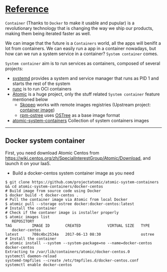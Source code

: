 # [Reference](http://www.projectatomic.io/blog/2016/09/intro-to-system-containers/)
`Container` (Thanks to `Docker` to make it usable and pupular) is a revolutionary technology that is changing the way we ship our products, making them being iterated faster as well.


We can image that the future is a `Containers` world, all the apps will benifit a lot from containers. We can easily run a app in a container nowadays, but how can we run a system service in a container? `System container` comes.

`System container` aim is to run services as containers, composed of several projects: 
- [systemd](https://github.com/systemd/systemd) provides a system and service manager that runs as PID 1 and starts the rest of the system
- [runc](https://github.com/opencontainers/runc) is to run OCI containers
- [Atomic](https://github.com/projectatomic/atomic) is a huge project, only the stuff related `System container` feature mentioned below
  - [Skopeo](https://github.com/projectatomic/skopeo) works with remote images registries (Upstream project: [container image](https://github.com/containers/image))
  - [rpm-ostree](https://github.com/projectatomic/rpm-ostree) uses [OSTree](https://ostree.readthedocs.io/en/latest/) as a base image format
- [atomic-system-containers](https://github.com/projectatomic/atomic-system-containers) Collection of system containers images
---

## Docker system container
First, you need download Atomic Centos from https://wiki.centos.org/zh/SpecialInterestGroup/Atomic/Download, and launch it on your IaaS.
- Build a docker-centos system container image as you need

```
$ git clone https://github.com/projectatomic/atomic-system-containers && cd atomic-system-containers/docker-centos
# Build image from source code using Docker
$ docker build -t docker-centos .
# Pull the container image via Atomic from local Docker
$ atomic pull --storage ostree docker:docker-centos:latest
# Install the container
# Check if the contaner image is installer properly
$ atomic images list
   REPOSITORY                                                                       TAG         IMAGE ID       CREATED            VIRTUAL SIZE   TYPE
   docker-centos                                                                    latest      708c4bc2534a   2017-06-13 08:30                  ostree  
# Install the container
$ atomic install --system --system-package=no --name=docker-centos docker-centos
Extracting to /var/lib/containers/atomic/docker-centos.0
systemctl daemon-reload
systemd-tmpfiles --create /etc/tmpfiles.d/docker-centos.conf
systemctl enable docker-centos

```
